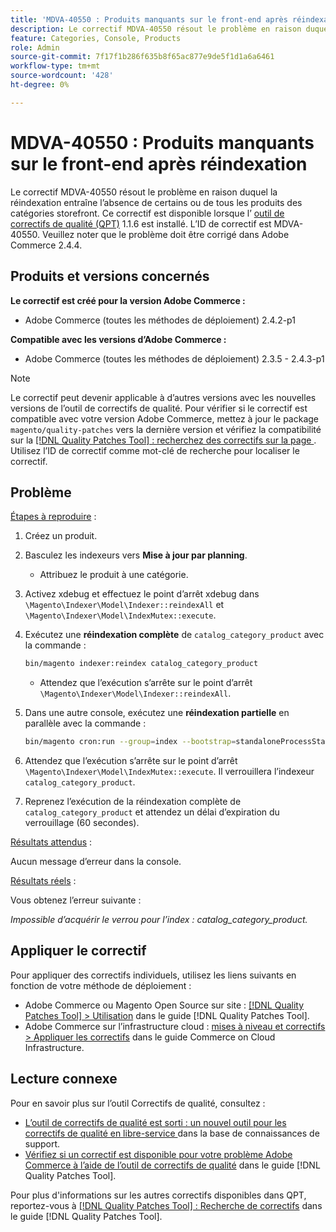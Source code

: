 ```yaml
---
title: 'MDVA-40550 : Produits manquants sur le front-end après réindexation'
description: Le correctif MDVA-40550 résout le problème en raison duquel la réindexation entraîne l’absence de certains ou de tous les produits des catégories storefront. Ce correctif est disponible lorsque l’[outil de correctifs de qualité (QPT)](https://experienceleague.adobe.com/en/docs/commerce-knowledge-base/kb/announcements/commerce-announcements/magento-quality-patches-released-new-tool-to-self-serve-quality-patches) 1.1.6 est installé. L’ID de correctif est MDVA-40550. Veuillez noter que le problème doit être corrigé dans Adobe Commerce 2.4.4.
feature: Categories, Console, Products
role: Admin
source-git-commit: 7f17f1b286f635b8f65ac877e9de5f1d1a6a6461
workflow-type: tm+mt
source-wordcount: '428'
ht-degree: 0%

---
```


# MDVA-40550 : Produits manquants sur le front-end après réindexation

Le correctif MDVA-40550 résout le problème en raison duquel la réindexation entraîne l’absence de certains ou de tous les produits des catégories storefront. Ce correctif est disponible lorsque l’ [outil de correctifs de qualité (QPT)](https://experienceleague.adobe.com/en/docs/commerce-knowledge-base/kb/announcements/commerce-announcements/magento-quality-patches-released-new-tool-to-self-serve-quality-patches) 1.1.6 est installé. L’ID de correctif est MDVA-40550. Veuillez noter que le problème doit être corrigé dans Adobe Commerce 2.4.4.

## Produits et versions concernés

**Le correctif est créé pour la version Adobe Commerce :**

* Adobe Commerce (toutes les méthodes de déploiement) 2.4.2-p1

**Compatible avec les versions d’Adobe Commerce :**

* Adobe Commerce (toutes les méthodes de déploiement) 2.3.5 - 2.4.3-p1

>[!NOTE]
>
>Le correctif peut devenir applicable à d’autres versions avec les nouvelles versions de l’outil de correctifs de qualité. Pour vérifier si le correctif est compatible avec votre version Adobe Commerce, mettez à jour le package `magento/quality-patches` vers la dernière version et vérifiez la compatibilité sur la [[!DNL Quality Patches Tool] : recherchez des correctifs sur la page ](https://experienceleague.adobe.com/en/docs/commerce-knowledge-base/kb/announcements/commerce-announcements/magento-quality-patches-released-new-tool-to-self-serve-quality-patches). Utilisez l’ID de correctif comme mot-clé de recherche pour localiser le correctif.

## Problème

<u>Étapes à reproduire</u> :

1. Créez un produit.
1. Basculez les indexeurs vers **Mise à jour par planning**.
   * Attribuez le produit à une catégorie.
1. Activez xdebug et effectuez le point d’arrêt xdebug dans `\Magento\Indexer\Model\Indexer::reindexAll` et `\Magento\Indexer\Model\IndexMutex::execute`.
1. Exécutez une **réindexation complète** de `catalog_category_product` avec la commande :

   ```bash
   bin/magento indexer:reindex catalog_category_product
   ```

   * Attendez que l’exécution s’arrête sur le point d’arrêt `\Magento\Indexer\Model\Indexer::reindexAll`.

1. Dans une autre console, exécutez une **réindexation partielle** en parallèle avec la commande :

   ```bash
   bin/magento cron:run --group=index --bootstrap=standaloneProcessStarted=1
   ```

1. Attendez que l’exécution s’arrête sur le point d’arrêt `\Magento\Indexer\Model\IndexMutex::execute`. Il verrouillera l’indexeur `catalog_category_product`.
1. Reprenez l’exécution de la réindexation complète de `catalog_category_product` et attendez un délai d’expiration du verrouillage (60 secondes).

<u>Résultats attendus</u> :

Aucun message d’erreur dans la console.

<u>Résultats réels</u> :

Vous obtenez l’erreur suivante :

*Impossible d’acquérir le verrou pour l’index : catalog_category_product.*

## Appliquer le correctif

Pour appliquer des correctifs individuels, utilisez les liens suivants en fonction de votre méthode de déploiement :

* Adobe Commerce ou Magento Open Source sur site : [[!DNL Quality Patches Tool] > Utilisation](/help/tools/quality-patches-tool/usage.md) dans le guide [!DNL Quality Patches Tool].
* Adobe Commerce sur l’infrastructure cloud : [mises à niveau et correctifs > Appliquer les correctifs](https://experienceleague.adobe.com/docs/commerce-cloud-service/user-guide/develop/upgrade/apply-patches.html) dans le guide Commerce on Cloud Infrastructure.

## Lecture connexe

Pour en savoir plus sur l’outil Correctifs de qualité, consultez :

* [ L’outil de correctifs de qualité est sorti : un nouvel outil pour les correctifs de qualité en libre-service ](https://experienceleague.adobe.com/en/docs/commerce-knowledge-base/kb/announcements/commerce-announcements/magento-quality-patches-released-new-tool-to-self-serve-quality-patches) dans la base de connaissances de support.
* [Vérifiez si un correctif est disponible pour votre problème Adobe Commerce à l’aide de l’outil de correctifs de qualité](/help/tools/quality-patches-tool/patches-available-in-qpt/check-patch-for-magento-issue-with-magento-quality-patches.md) dans le guide [!DNL Quality Patches Tool].

Pour plus d&#39;informations sur les autres correctifs disponibles dans QPT, reportez-vous à [[!DNL Quality Patches Tool] : Recherche de correctifs](https://experienceleague.adobe.com/tools/commerce-quality-patches/index.html) dans le guide [!DNL Quality Patches Tool].
